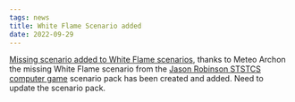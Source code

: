 ```yaml
---
tags: news
title: White Flame Scenario added
date: 2022-09-29
---
```

[Missing scenario added to White Flame scenarios](https://thefasastartrekuniversee-group.groups.io/g/main/files/ST:STCS%20Computer%20Version/White%20Flame%2014.scn), thanks to Meteo Archon the missing White Flame scenario from the [Jason Robinson STSTCS computer game](#games-%26-remote-play) scenario pack has been created and added. Need to update the scenario pack.